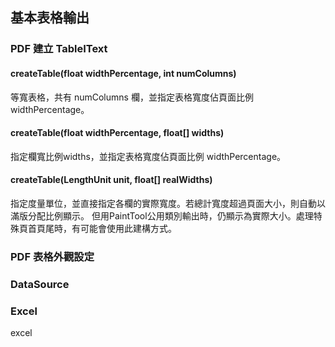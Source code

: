 ##  基本表格輸出


### PDF 建立 TableIText

#### createTable(float widthPercentage, int numColumns)

等寬表格，共有 numColumns 欄，並指定表格寬度佔頁面比例 widthPercentage。

#### createTable(float widthPercentage, float[] widths)

指定欄寬比例widths，並指定表格寬度佔頁面比例 widthPercentage。

#### createTable(LengthUnit unit, float[] realWidths)

指定度量單位，並直接指定各欄的實際寬度。若總計寬度超過頁面大小，則自動以滿版分配比例顯示。
但用PaintTool公用類別輸出時，仍顯示為實際大小。處理特殊頁首頁尾時，有可能會使用此建構方式。

### PDF 表格外觀設定



### DataSource



### Excel 


excel 